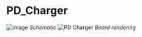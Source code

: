 # PD_Charger
![image](https://github.com/electricalhog/PD_Charger/assets/15219301/6744ed51-7cd7-481f-9243-aca346b7f6fe)
*Schematic*
![PD Charger](https://github.com/electricalhog/PD_Charger/assets/15219301/ad3a2254-4529-4e9c-9408-ff657079d0f0)
*Board rendering*
